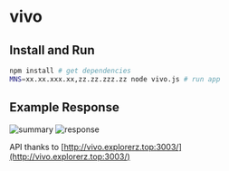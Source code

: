 # vivo
## Install and Run
```bash
npm install # get dependencies
MNS=xx.xx.xxx.xx,zz.zz.zzz.zz node vivo.js # run app
```
## Example Response
![summary](https://raw.githubusercontent.com/valmassoi/vivo/master/summary.png)
![response](https://raw.githubusercontent.com/valmassoi/vivo/master/response.png)

API thanks to [http://vivo.explorerz.top:3003/](http://vivo.explorerz.top:3003/)
